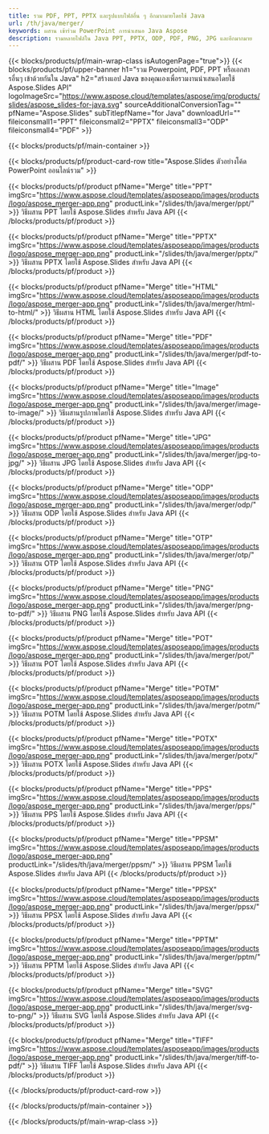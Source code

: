 ```yaml
---
title: รวม PDF, PPT, PPTX และรูปแบบไฟล์อื่น ๆ อีกมากมายโดยใช้ Java
url: /th/java/merger/
keywords: ผสาน เข้าร่วม PowerPoint การนำเสนอ Java Aspose
description: รวมหลายไฟล์ใน Java PPT, PPTX, ODP, PDF, PNG, JPG และอีกมากมาย
---
```

{{< blocks/products/pf/main-wrap-class isAutogenPage="true">}}
{{< blocks/products/pf/upper-banner h1="รวม Powerpoint, PDF, PPT หรือเอกสารอื่นๆ เข้าด้วยกันใน Java" h2="สร้างแอป Java ของคุณเองเพื่อรวมงานนำเสนอโดยใช้ Aspose.Slides API" logoImageSrc="https://www.aspose.cloud/templates/aspose/img/products/slides/aspose_slides-for-java.svg" sourceAdditionalConversionTag="" pfName="Aspose.Slides" subTitlepfName="for Java" downloadUrl="" fileiconsmall1="PPT" fileiconsmall2="PPTX" fileiconsmall3="ODP" fileiconsmall4="PDF" >}}

{{< blocks/products/pf/main-container >}}

{{< blocks/products/pf/product-card-row title="Aspose.Slides ตัวอย่างโค้ด PowerPoint ออนไลน์รวม" >}}

{{< blocks/products/pf/product pfName="Merge" title="PPT" imgSrc="https://www.aspose.cloud/templates/asposeapp/images/products/logo/aspose_merger-app.png" productLink="/slides/th/java/merger/ppt/" >}}
วิธีผสาน PPT โดยใช้ Aspose.Slides สำหรับ Java API
{{< /blocks/products/pf/product >}}

{{< blocks/products/pf/product pfName="Merge" title="PPTX" imgSrc="https://www.aspose.cloud/templates/asposeapp/images/products/logo/aspose_merger-app.png" productLink="/slides/th/java/merger/pptx/" >}}
วิธีผสาน PPTX โดยใช้ Aspose.Slides สำหรับ Java API
{{< /blocks/products/pf/product >}}

{{< blocks/products/pf/product pfName="Merge" title="HTML" imgSrc="https://www.aspose.cloud/templates/asposeapp/images/products/logo/aspose_merger-app.png" productLink="/slides/th/java/merger/html-to-html/" >}}
วิธีผสาน HTML โดยใช้ Aspose.Slides สำหรับ Java API
{{< /blocks/products/pf/product >}}

{{< blocks/products/pf/product pfName="Merge" title="PDF" imgSrc="https://www.aspose.cloud/templates/asposeapp/images/products/logo/aspose_merger-app.png" productLink="/slides/th/java/merger/pdf-to-pdf/" >}}
วิธีผสาน PDF โดยใช้ Aspose.Slides สำหรับ Java API
{{< /blocks/products/pf/product >}}

{{< blocks/products/pf/product pfName="Merge" title="Image" imgSrc="https://www.aspose.cloud/templates/asposeapp/images/products/logo/aspose_merger-app.png" productLink="/slides/th/java/merger/image-to-image/" >}}
วิธีผสานรูปภาพโดยใช้ Aspose.Slides สำหรับ Java API
{{< /blocks/products/pf/product >}}

{{< blocks/products/pf/product pfName="Merge" title="JPG" imgSrc="https://www.aspose.cloud/templates/asposeapp/images/products/logo/aspose_merger-app.png" productLink="/slides/th/java/merger/jpg-to-jpg/" >}}
วิธีผสาน JPG โดยใช้ Aspose.Slides สำหรับ Java API
{{< /blocks/products/pf/product >}}

{{< blocks/products/pf/product pfName="Merge" title="ODP" imgSrc="https://www.aspose.cloud/templates/asposeapp/images/products/logo/aspose_merger-app.png" productLink="/slides/th/java/merger/odp/" >}}
วิธีผสาน ODP โดยใช้ Aspose.Slides สำหรับ Java API
{{< /blocks/products/pf/product >}}

{{< blocks/products/pf/product pfName="Merge" title="OTP" imgSrc="https://www.aspose.cloud/templates/asposeapp/images/products/logo/aspose_merger-app.png" productLink="/slides/th/java/merger/otp/" >}}
วิธีผสาน OTP โดยใช้ Aspose.Slides สำหรับ Java API
{{< /blocks/products/pf/product >}}

{{< blocks/products/pf/product pfName="Merge" title="PNG" imgSrc="https://www.aspose.cloud/templates/asposeapp/images/products/logo/aspose_merger-app.png" productLink="/slides/th/java/merger/png-to-pdf/" >}}
วิธีผสาน PNG โดยใช้ Aspose.Slides สำหรับ Java API
{{< /blocks/products/pf/product >}}

{{< blocks/products/pf/product pfName="Merge" title="POT" imgSrc="https://www.aspose.cloud/templates/asposeapp/images/products/logo/aspose_merger-app.png" productLink="/slides/th/java/merger/pot/" >}}
วิธีผสาน POT โดยใช้ Aspose.Slides สำหรับ Java API
{{< /blocks/products/pf/product >}}

{{< blocks/products/pf/product pfName="Merge" title="POTM" imgSrc="https://www.aspose.cloud/templates/asposeapp/images/products/logo/aspose_merger-app.png" productLink="/slides/th/java/merger/potm/" >}}
วิธีผสาน POTM โดยใช้ Aspose.Slides สำหรับ Java API
{{< /blocks/products/pf/product >}}

{{< blocks/products/pf/product pfName="Merge" title="POTX" imgSrc="https://www.aspose.cloud/templates/asposeapp/images/products/logo/aspose_merger-app.png" productLink="/slides/th/java/merger/potx/" >}}
วิธีผสาน POTX โดยใช้ Aspose.Slides สำหรับ Java API
{{< /blocks/products/pf/product >}}

{{< blocks/products/pf/product pfName="Merge" title="PPS" imgSrc="https://www.aspose.cloud/templates/asposeapp/images/products/logo/aspose_merger-app.png" productLink="/slides/th/java/merger/pps/" >}}
วิธีผสาน PPS โดยใช้ Aspose.Slides สำหรับ Java API
{{< /blocks/products/pf/product >}}

{{< blocks/products/pf/product pfName="Merge" title="PPSM" imgSrc="https://www.aspose.cloud/templates/asposeapp/images/products/logo/aspose_merger-app.png" productLink="/slides/th/java/merger/ppsm/" >}}
วิธีผสาน PPSM โดยใช้ Aspose.Slides สำหรับ Java API
{{< /blocks/products/pf/product >}}

{{< blocks/products/pf/product pfName="Merge" title="PPSX" imgSrc="https://www.aspose.cloud/templates/asposeapp/images/products/logo/aspose_merger-app.png" productLink="/slides/th/java/merger/ppsx/" >}}
วิธีผสาน PPSX โดยใช้ Aspose.Slides สำหรับ Java API
{{< /blocks/products/pf/product >}}

{{< blocks/products/pf/product pfName="Merge" title="PPTM" imgSrc="https://www.aspose.cloud/templates/asposeapp/images/products/logo/aspose_merger-app.png" productLink="/slides/th/java/merger/pptm/" >}}
วิธีผสาน PPTM โดยใช้ Aspose.Slides สำหรับ Java API
{{< /blocks/products/pf/product >}}

{{< blocks/products/pf/product pfName="Merge" title="SVG" imgSrc="https://www.aspose.cloud/templates/asposeapp/images/products/logo/aspose_merger-app.png" productLink="/slides/th/java/merger/svg-to-png/" >}}
วิธีผสาน SVG โดยใช้ Aspose.Slides สำหรับ Java API
{{< /blocks/products/pf/product >}}

{{< blocks/products/pf/product pfName="Merge" title="TIFF" imgSrc="https://www.aspose.cloud/templates/asposeapp/images/products/logo/aspose_merger-app.png" productLink="/slides/th/java/merger/tiff-to-pdf/" >}}
วิธีผสาน TIFF โดยใช้ Aspose.Slides สำหรับ Java API
{{< /blocks/products/pf/product >}}


{{< /blocks/products/pf/product-card-row >}}

{{< /blocks/products/pf/main-container >}}
    
{{< /blocks/products/pf/main-wrap-class >}}